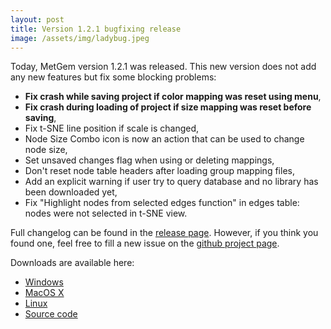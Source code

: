 ```yaml
---
layout: post
title: Version 1.2.1 bugfixing release
image: /assets/img/ladybug.jpeg
---
```


Today, MetGem version 1.2.1 was released. This new version does not add any new features but fix some blocking problems:
- **Fix crash while saving project if color mapping was reset using menu**,
- **Fix crash during loading of project if size mapping was reset before saving**,
- Fix t-SNE line position if scale is changed,
- Node Size Combo icon is now an action that can be used to change node size,
- Set unsaved changes flag when using or deleting mappings,
- Don't reset node table headers after loading group mapping files,
- Add an explicit warning if user try to query database and no library has been downloaded yet,
- Fix "Highlight nodes from selected edges function" in edges table: nodes were not selected in t-SNE view.

Full changelog can be found in the [release page](https://github.com/metgem/metgem/releases/tag/v1.2.1).
However, if you think you found one, feel free to fill a new issue on the [github project page](https://github.com/metgem/metgem/issues).

Downloads are available here:
- [Windows](https://github.com/metgem/metgem/releases/download/v1.2.1/setup_MetGem_1.2.1.exe)
- [MacOS X](https://github.com/metgem/metgem/releases/download/v1.2.1/MetGem_1.2.1.dmg)
- [Linux](https://github.com/metgem/metgem/releases/download/v1.2.1/MetGem_1.2.1.tar.xz)
- [Source code](https://github.com/metgem/metgem/archive/v1.2.1.zip)
